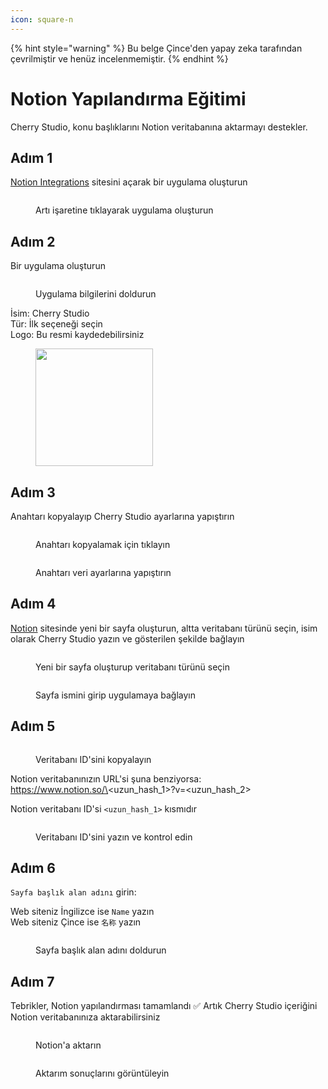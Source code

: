 ```yaml
---
icon: square-n
---
```


{% hint style="warning" %}
Bu belge Çince'den yapay zeka tarafından çevrilmiştir ve henüz incelenmemiştir.
{% endhint %}

# Notion Yapılandırma Eğitimi

Cherry Studio, konu başlıklarını Notion veritabanına aktarmayı destekler.

## Adım 1

[Notion Integrations](https://www.notion.so/profile/integrations) sitesini açarak bir uygulama oluşturun

<figure><img src="../.gitbook/assets/notion/创建应用.png" alt=""><figcaption><p>Artı işaretine tıklayarak uygulama oluşturun</p></figcaption></figure>

## Adım 2

Bir uygulama oluşturun

<figure><img src="../.gitbook/assets/notion/填写应用信息.png" alt=""><figcaption><p>Uygulama bilgilerini doldurun</p></figcaption></figure>

İsim: Cherry Studio  
Tür: İlk seçeneği seçin  
Logo: Bu resmi kaydedebilirsiniz  

<figure><img src="../.gitbook/assets/notion/Cherry-Studio-Logo.png" alt="" width="188"><figcaption></figcaption></figure>

## Adım 3

Anahtarı kopyalayıp Cherry Studio ayarlarına yapıştırın

<figure><img src="../.gitbook/assets/notion/复制密钥.png" alt=""><figcaption><p>Anahtarı kopyalamak için tıklayın</p></figcaption></figure>

<figure><img src="../.gitbook/assets/notion/填写密钥.png" alt=""><figcaption><p>Anahtarı veri ayarlarına yapıştırın</p></figcaption></figure>

## Adım 4

[Notion](https://www.notion.so/) sitesinde yeni bir sayfa oluşturun, altta veritabanı türünü seçin, isim olarak Cherry Studio yazın ve gösterilen şekilde bağlayın

<figure><img src="../.gitbook/assets/notion/创建页面.png" alt=""><figcaption><p>Yeni bir sayfa oluşturup veritabanı türünü seçin</p></figcaption></figure>

<figure><img src="../.gitbook/assets/notion/连接APP.png" alt=""><figcaption><p>Sayfa ismini girip uygulamaya bağlayın</p></figcaption></figure>

## Adım 5

<figure><img src="../.gitbook/assets/notion/复制数据库ID.png" alt=""><figcaption><p>Veritabanı ID'sini kopyalayın</p></figcaption></figure>

Notion veritabanınızın URL'si şuna benziyorsa:  
https://www.notion.so/\<uzun\_hash\_1>?v=\<uzun\_hash\_2>  

Notion veritabanı ID'si `<uzun_hash_1>` kısmıdır  

<figure><img src="../.gitbook/assets/notion/填写数据库ID.png" alt=""><figcaption><p>Veritabanı ID'sini yazın ve kontrol edin</p></figcaption></figure>

## Adım 6

`Sayfa başlık alan adını` girin:  

Web siteniz İngilizce ise `Name` yazın  
Web siteniz Çince ise `名称` yazın  

<figure><img src="../.gitbook/assets/notion/填写页面标题字段名.png" alt=""><figcaption><p>Sayfa başlık alan adını doldurun</p></figcaption></figure>

## Adım 7

Tebrikler, Notion yapılandırması tamamlandı ✅ Artık Cherry Studio içeriğini Notion veritabanınıza aktarabilirsiniz

<figure><img src="../.gitbook/assets/notion/导出.png" alt=""><figcaption><p>Notion'a aktarın</p></figcaption></figure>

<figure><img src="../.gitbook/assets/notion/查看结果.png" alt=""><figcaption><p>Aktarım sonuçlarını görüntüleyin</p></figcaption></figure>